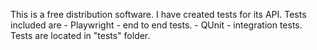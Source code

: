 This is a free distribution software.
I have created tests for its API.
Tests included are - Playwright - end to end tests.
                   - QUnit - integration tests.
Tests are located in "tests" folder.
